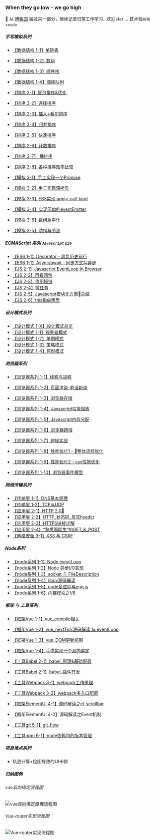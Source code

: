 ###  When they go low - we go high 
🌈 从 [博客园](https://home.cnblogs.com/HXW-from-DJTU/) 搬过来一部分，继续记录日常工作学习...欢迎star ....技术栈`前端`+`node`

<!-- | 优化 | [防抖与节流](/JS/debounce.md) -->

 <!-- [数组方法](/JS/ARRAY_FUNC.md)[对象方法](/JS/OOJECT_FUNC.md)[原型链方法](/JS/JS_COMMON_FUNC.md)   -->
  
<!-- [es6 class](/network/ES6/es6_class.md)     
[类的继承](/network/ES6/es6_%E7%B1%BB%E7%9A%84%E7%BB%A7%E6%89%BF.md)     
[async 下的异步编程](/network/ES6/async_await_conding.md)    -->


##### 手写模拟系列
* [【数据结构 1-1】单链表](/algorithm/data_structure/linkedlist/)
* [【数据结构 1-2】数组](/algorithm/data_structure/array/) 
* [【数据结构 1-3】顺序栈](/algorithm/data_structure/stack/) 
* [【数据结构 1-4】顺序队列](/algorithm/data_structure/queue/) 
* [【排序 2-1】冒泡排序&优化](/algorithm/data_structure/sort/BubbleSort.js)
* [【排序 2-2】选择排序](/algorithm/data_structure/sort/SelectSort.js) 
* [【排序 2-3】插入+希尔排序](/algorithm/data_structure/sort/InsertSort.js) 
* [【排序 2-4】归并排序](/algorithm/data_structure/sort/MergeSort.js) 
* [【排序 2-5】快速排序](/algorithm/data_structure/sort/QuickSort.js) 
* [【排序 2-6】计数排序](/algorithm/data_structure/sort/CountSort.js)  
* [【排序 2-7】 桶排序](/algorithm/data_structure/sort/BucketSort.js)
* [【排序 2-8】各种排序效率比较](/algorithm/data_structure/sort/index.js)  


* [【模拟 3-1】手工实现一个Promise](/algorithm/promise.js)   
* [【模拟 3-2】手工实现深拷贝](/algorithm/deepCopy.js)   
* [【模拟 3-3】ES3实现 apply-call-bind](/algorithm/bind.js)
* [【模拟 3-4】实现简单的eventEmitter](/algorithm/data_structure/sort/index.js)
* [【模拟 3-5】数组扁平化](/algorithm/flatten.js)
* [【模拟 3-5】防抖与节流](/algorithm/debounce_throttle.js)


<!-- | 其他 | [常见算法的JS实现](/algorithm/common.md/) -->

##### ECMAScript 系列  `Javascript` `ES6`

* [【ES6 1-1】Decorator - 肩负历史前行](/ES6/decorator.md)  
* [【ES6 1-1】Async/await - 同步方式写异步](/ES6/async_await_conding.md) 
* [【JS 2-1】Javascript EventLoop In Browser](/JS/eventloop.md)
* [【JS 2-2】再看闭包](/JS/closure.md)  
* [【JS 2-3】作用域链](/JS/[[SCOPE]].md)  
* [【JS 2-4】微任务](/JS/microTask.md) 
* [【JS 2-5】Javascript模块化方案总结](/project_build/js_modules.md)
* [【JS 2-6】this指向哪里](/JS/apply_call_bind_this.md)  


##### 设计模式系列
* [【设计模式 1-X】设计模式总览](/design_mode/prototype.md) 
* [【设计模式 1-1】观察者模式](/design_mode/observer.md)  
* [【设计模式 1-2】单例模式](/design_mode/singleton.md)
* [【设计模式 1-3】策略模式](/design_mode/strategy.md)   
* [【设计模式 1-4】原型模式](/design_mode/prototype.md)    

##### 浏览器系列   
* [【浏览器系列 1-1】线程与进程](/browser/JS_browser_thread.md)   
* [【浏览器系列 1-2】页面渲染-老话新谈](/network/how_browser_work.md)   
* [【浏览器系列 1-3】浏览器存储](/borwser/browser_storage.md)  
* [【浏览器系列 1-4】Javascript垃圾回收](/JS/GC.md)
* [【浏览器系列 1-5】Javascript内存分配](/JS/memory_allocation.md)   
* [【浏览器系列 1-6】浏览器跨域](/browser/CORS.md)  
* [【浏览器系列 1-7】跨域实战](/browser/CORS.md)  
* [【浏览器系列 1-8】性能优化1 - 整体流程优化](/browser/rending_optimize.md)   
* [【浏览器系列 1-9】性能优化2 - css性能优化](/CSS/css_optimize.md)   

* [【浏览器系列 1-10】浏览器事件模型](/JS/eventMode.md)  

##### 网络传输系列
* [【传输层 1-1】DNS基本原理](/network/DNS.md)   
* [【传输层 1-2】TCP与UDP](/network/network_class/TCP.md)   
* [【应用层 2-1】HTTP 2.0🔱](/network/http/http2.0.md)    
* [【应用层 2-2】HTTP_状态码_及其header](/network/status_code.md)   
* [【应用层 2-3】HTTPS链接详解](/network/http/https.md)  
* [【应用层 2-4】“熟悉而陌生”的GET_&_POST](/network/http/post_get.md) 
* [【网络安全 3-1】XSS 与 CSRF](/browser/CSRF_XSS.md)   

 

##### Node系列
* [【node系列 1-1】Node eventLoop](/node/core/eventloop_in_node.md)  
* [【node系列 1-2】Node 异步I/O实现](/node/core/node_io.md) 
* [【node系列 1-3】socket 与 FileDescription](/network/socket.md)   
* [【node系列 1-4】libuv源码解读](/node/core/libuv/libUV.md)   
* [【node系列 1-5】node多进程与egg.js](/node/multi_process.md)  
* [【node系列 1-6】内建模块之V8](/node/deep_into/cluster/)     

##### 框架 与 工具系列

* [【框架Vue 1-1】vue_compile相关](/vue/vue_render.md)
* [【框架Vue 1-2】vue_nextTick源码解读 与 eventLoop](./vue/nextTick.md)    
* [【框架Vue 1-3】vue_DOM更新机制](./vue/vue_dom_nextTick.md) 
* [【框架Vue 1-4】手供实现一个双向绑定](/vue/manual_two_way_binding.md)
* [【工具Babel 2-1】babel_原理&基础配置](./project_build/babel.md)      
* [【工具Babel 2-1】babel_插件开发](./project_build/babel_plugin_dev.md)

* [【工具Webpack 3-1】webpack工作原理](/project_build/webpack/how_webpack_work.md)  

* [【工具Webpack 3-2】webpack多入口配置](./project_build/webpack/multi_entry.md) 

* [【框架ElementUI 4-1】源码解读之el-scrollbar](/network/elementUI/elementUI%E6%BA%90%E7%A0%81%E8%A7%A3%E8%AF%BB%E4%B9%8Bel-scrollbar.md) 

* 【框架ElementUI 4-2】源码解读之Event机制

* [【工具git 5-1】git_flow](/project_build/git/git_flow.md) 
* [【工具npm 6-1】node依赖包的版本管理](/project_build/npm_package_version.md)   

  <!-- [axios常见问题](/network/vue/axios%E5%B8%B8%E8%A7%81%E9%97%AE%E9%A2%98.md)      -->  
 
<!-- | 开发 | [node依赖包的版本管理](/project/node_module_manage.md)   -->


<!-- [Vue组件数据流](/network/vue/Vue%E7%BB%84%E4%BB%B6%E6%95%B0%E6%8D%AE%E6%B5%81.md)      -->



##### 项目难点系列 
* 轨迹计算+绘图导致的UI卡顿   

<!-- ##### python系列
* [【python系列 1-1】爬虫练习](/python/python/crawler.md)  
 -->

##### 归纳图例
###### vue双向绑定流程图
![vue双向绑定原理流程图](./vue/Vue_twoway_binding.png)


###### Vue-router实现流程图
![Vue-router实现流程图](./vue/vue-router/Vue-router.png)

<link rel="stylesheet" href="./config/global.css">
